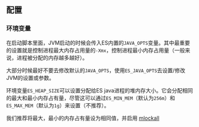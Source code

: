 ## 配置

### 环境变量

在启动脚本里面，JVM启动的时候会传入ES内置的`JAVA_OPTS`变量。其中最重要的设置就是控制进程最大内存占用量的`-Xmx`，控制进程最小内存占用量（一般来说，进程被分配的内存越多越好）。

大部分时候最好不要去修改默认的`JAVA_OPTS`，使用`ES_JAVA_OPTS`去设置/修改JVM的设置或参数。

环境变量`ES_HEAP_SIZE`可以设置分配给ES java进程的堆内存大小。它会分配相同的最大和最小内存占有量，尽管这可以通过`ES_MIN_MEM`（默认为`256m`）和`ES_MAX_MEM`（默认为`1g`）来设置（不推荐）。

我们推荐将最大，最小的内存占有量设为相同值，并启用
[mlockall](https://www.elastic.co/guide/en/elasticsearch/reference/current/setup-configuration.html#setup-configuration-memory)
